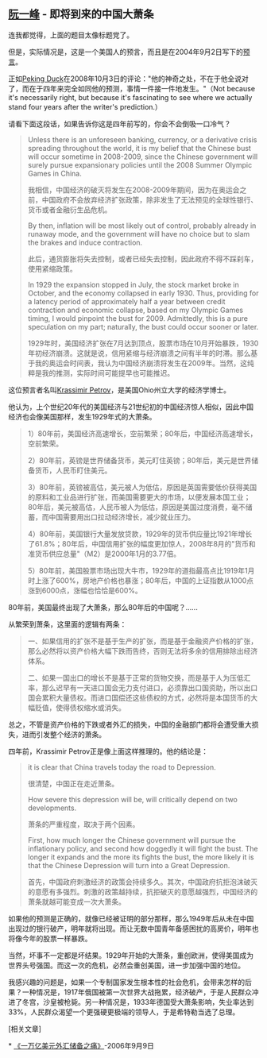 ## [阮一峰](http://www.ruanyifeng.com/) - 即将到来的中国大萧条

 

连我都觉得，上面的题目太像标题党了。

但是，实际情况是，这是一个美国人的预言，而且是在2004年9月2日写下的[预言](http://www.financialsense.com/editorials/petrov/2004/0902.html)。

正如[Peking Duck](http://www.pekingduck.org/2008/10/the-coming-china-depression/)在2008年10月3日的评论："他的神奇之处，不在于他全说对了，而在于四年来完全如同他的预测，事情一件接一件地发生。"（Not because it's necessarily right, but because it's fascinating to see where we actually stand four years after the writer's prediction.）

请看下面这段话，如果告诉你这是四年前写的，你会不会倒吸一口冷气？

> Unless there is an unforeseen banking, currency, or a derivative crisis spreading throughout the world, it is my belief that the Chinese bust will occur sometime in 2008-2009, since the Chinese government will surely pursue expansionary policies until the 2008 Summer Olympic Games in China.
>
> 我相信，中国经济的破灭将发生在2008-2009年期间，因为在奥运会之前，中国政府不会放弃经济扩张政策，除非发生了无法预见的全球性银行、货币或者金融衍生品危机。
>
> By then, inflation will be most likely out of control, probably already in runaway mode, and the government will have no choice but to slam the brakes and induce contraction.
>
> 此后，通货膨胀将失去控制，或者已经失去控制，因此政府不得不踩刹车，使用紧缩政策。
>
> In 1929 the expansion stopped in July, the stock market broke in October, and the economy collapsed in early 1930\. Thus, providing for a latency period of approximately half a year between credit contraction and economic collapse, based on my Olympic Games timing, I would pinpoint the bust for 2009\. Admittedly, this is a pure speculation on my part; naturally, the bust could occur sooner or later.
>
> 1929年时，美国经济扩张在7月达到顶点，股票市场在10月开始暴跌，1930年初经济崩溃。这就是说，信用紧缩与经济崩溃之间有半年的时滞。那么基于我的奥运会时间表，我认为中国经济崩溃将发生在2009年。当然，这纯粹是我的推测，实际时间可能提早也可能推迟。

这位预言者名叫[Krassimir Petrov](http://www.financialsense.com/editorials/petrov/main.html)，是美国Ohio州立大学的经济学博士。

他认为，上个世纪20年代的美国经济与21世纪初的中国经济惊人相似，因此中国经济也会像美国那样，发生1929年式的大萧条。

> 1）80年前，美国经济高速增长，空前繁荣；80年后，中国经济高速增长，空前繁荣。
>
> 2）80年前，英镑是世界储备货币，美元盯住英镑；80年后，美元是世界储备货币，人民币盯住美元。
>
> 3）80年前，英镑被高估，美元被人为低估，原因是英国需要低价获得美国的原料和工业品进行扩张，而美国需要更大的市场，以便发展本国工业；80年后，美元被高估，人民币被人为低估，原因是美国过度消费，毫不储蓄，而中国需要用出口拉动经济增长，减少就业压力。
>
> 4）80年前，美国银行大量发放贷款，1929年的货币供应量比1921年增长了61.8%；80年后，中国信用扩张的幅度更加惊人，2008年8月的"货币和准货币供应总量"（M2）是2000年1月的3.77倍。
>
> 5）80年前，美国股票市场出现大牛市，1929年的道指最高点比1919年1月时上涨了600%，房地产价格也暴涨；80年后，中国的上证指数从1000点涨到6000点，涨幅也恰恰是600%。

80年前，美国最终出现了大萧条，那么80年后的中国呢？......

从繁荣到萧条，这里面的逻辑有两条：

> 一、如果信用的扩张不是基于生产的扩张，而是基于金融资产价格的扩张，那么必然将以资产价格大幅下跌而告终，否则无法将多余的信用排除出经济体系。
>
> 二、如果一国出口的增长不是基于正常的货物交换，而是基于人为压低汇率，那么迟早有一天进口国会无力支付进口，必须靠出口国资助，所以出口国会累积大量债权。而进口国偿还这些债权的方式，必然将是本国货币的大幅贬值，使得债权缩水或消失。

总之，不管是资产价格的下跌或者外汇的损失，中国的金融部门都将会遭受重大损失，进而引发整个经济的萧条。

四年前，Krassimir Petrov正是像上面这样推理的。他的结论是：

> it is clear that China travels today the road to Depression.
>
> 很清楚，中国正在走近萧条。
>
> How severe this depression will be, will critically depend on two developments.
>
> 萧条的严重程度，取决于两个因素。
>
> First, how much longer the Chinese government will pursue the inflationary policy, and second how doggedly it will fight the bust. The longer it expands and the more its fights the bust, the more likely it is that the Chinese Depression will turn into a Great Depression.
>
> 首先，中国政府刺激经济的政策会持续多久。其次，中国政府抗拒泡沫破灭的意愿有多强烈。刺激的政策越持续，抗拒破灭的意愿越强烈，中国经济的萧条就越可能变成一次大萧条。

如果他的预测是正确的，就像已经被证明的部分那样，那么1949年后从未在中国出现过的银行破产，明年就将出现。而让无数中国青年备感困扰的高房价，明年也将像今年的股票一样暴跌。

当然，坏事不一定都是坏结果。1929年开始的大萧条，重创欧洲，使得美国成为世界头号强国。而这一次的危机，必然会重创美国，进一步加强中国的地位。

我感兴趣的问题是，如果一个专制国家发生根本性的社会危机，会带来怎样的后果？一种情况是，1917年俄国被第一次世界大战拖累，经济破产，于是人民群众冲进了冬宫，沙皇被枪毙。另一种情况是，1933年德国受大萧条影响，失业率达到33%，人民群众渴望一个更强硬更极端的领导人，于是希特勒当选了总理。

[相关文章]

* [《一万亿美元外汇储备之痛》](http://www.ruanyifeng.com/blog/2006/09/a_difficult_dilemma_of_a_trillion_china_foreign_exchange_reserve.html)-2006年9月9日